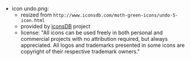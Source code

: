 * icon undo.png:
  * resized from `http://www.iconsdb.com/moth-green-icons/undo-5-icon.html`
  * provided by [iconsDB](www.iconsdb.com) project
  * license: "All icons can be used freely in both personal and commercial projects with no attribution required, but always appreciated. All logos and trademarks presented in some icons are copyright of their respective trademark owners."